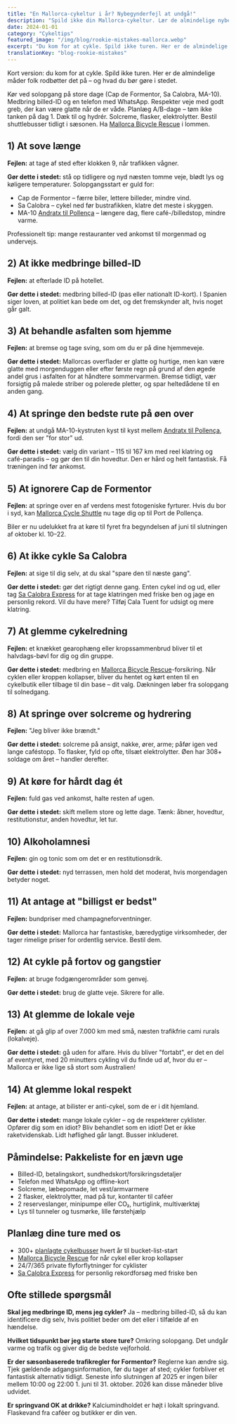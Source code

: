 ```yaml
---
title: "En Mallorca-cykeltur i år? Nybegynderfejl at undgå!"
description: "Spild ikke din Mallorca-cykeltur. Lær de almindelige nybegynderfejl og hvad du bør gøre i stedet – fra solopgangsstart til vigtigt udstyr og lokal etikette."
date: 2024-01-01
category: "Cykeltips"
featured_image: "/img/blog/rookie-mistakes-mallorca.webp"
excerpt: "Du kom for at cykle. Spild ikke turen. Her er de almindelige måder folk rodbøtter det på – og hvad du bør gøre i stedet."
translationKey: "blog-rookie-mistakes"
---
```


Kort version: du kom for at cykle. Spild ikke turen. Her er de almindelige måder folk rodbøtter det på – og hvad du bør gøre i stedet.

Kør ved solopgang på store dage (Cap de Formentor, Sa Calobra, MA-10).
Medbring billed-ID og en telefon med WhatsApp.
Respekter veje med godt greb, der kan være glatte når de er våde.
Planlæg A/B-dage – tøm ikke tanken på dag 1.
Dæk til og hydrér. Solcreme, flasker, elektrolytter.
Bestil shuttlebusser tidligt i sæsonen. Ha <a href="https://mallorcacycleshuttle.company.site/products/Rescue-&-Recovery-c15728236" target="_blank">Mallorca Bicycle Rescue</a> i lommen.

## 1) At sove længe
**Fejlen:** at tage af sted efter klokken 9, når trafikken vågner.

**Gør dette i stedet:** stå op tidligere og nyd næsten tomme veje, blødt lys og køligere temperaturer. Solopgangsstart er guld for:

- Cap de Formentor – færre biler, lettere billeder, mindre vind.
- Sa Calobra – cykel ned før bustrafikken, klatre det meste i skyggen.
- MA-10 <a href="/da/cykelskyttel/andratx-pollenca-guide/" target="_blank">Andratx til Pollença</a> – længere dag, flere café-/billedstop, mindre varme.

Professionelt tip: mange restauranter ved ankomst til morgenmad og undervejs.

## 2) At ikke medbringe billed-ID
**Fejlen:** at efterlade ID på hotellet.

**Gør dette i stedet:** medbring billed-ID (pas eller nationalt ID-kort). I Spanien siger loven, at politiet kan bede om det, og det fremskynder alt, hvis noget går galt.

## 3) At behandle asfalten som hjemme
**Fejlen:** at bremse og tage sving, som om du er på dine hjemmeveje.

**Gør dette i stedet:** Mallorcas overflader er glatte og hurtige, men kan være glatte med morgenduggen eller efter første regn på grund af den øgede andel grus i asfalten for at håndtere sommervarmen. Bremse tidligt, vær forsigtig på malede striber og polerede pletter, og spar heltedådene til en anden gang.

## 4) At springe den bedste rute på øen over
**Fejlen:** at undgå MA-10-kystruten kyst til kyst mellem <a href="/da/cykelskyttel/andratx-pollenca-guide/" target="_blank">Andratx til Pollença</a>, fordi den ser "for stor" ud.

**Gør dette i stedet:** vælg din variant – 115 til 167 km med reel klatring og café-paradis – og gør den til din hovedtur. Den er hård og helt fantastisk. Få træningen ind før ankomst.

## 5) At ignorere Cap de Formentor
**Fejlen:** at springe over en af verdens mest fotogeniske fyrturer. Hvis du bor i syd, kan <a href="https://mallorcacycleshuttle.company.site/products/Scheduled-Bike-Buses-c15728235" target="_blank">Mallorca Cycle Shuttle</a> nu tage dig op til Port de Pollença.

Biler er nu udelukket fra at køre til fyret fra begyndelsen af juni til slutningen af oktober kl. 10–22.

## 6) At ikke cykle Sa Calobra
**Fejlen:** at sige til dig selv, at du skal "spare den til næste gang".

**Gør dette i stedet:** gør det rigtigt denne gang. Enten cykel ind og ud, eller tag <a href="https://mallorcacycleshuttle.company.site/products/Scheduled-Bike-Buses-c15728235" target="_blank">Sa Calobra Express</a> for at tage klatringen med friske ben og jage en personlig rekord. Vil du have mere? Tilføj Cala Tuent for udsigt og mere klatring.

## 7) At glemme cykelredning
**Fejlen:** et knækket gearophæng eller kropssammenbrud bliver til et halvdags-bøvl for dig og din gruppe.

**Gør dette i stedet:** medbring en <a href="https://mallorcacycleshuttle.company.site/products/Rescue-&-Recovery-c15728236" target="_blank">Mallorca Bicycle Rescue</a>-forsikring. Når cyklen eller kroppen kollapser, bliver du hentet og kørt enten til en cykelbutik eller tilbage til din base – dit valg. Dækningen løber fra solopgang til solnedgang.

## 8) At springe over solcreme og hydrering
**Fejlen:** "Jeg bliver ikke brændt."

**Gør dette i stedet:** solcreme på ansigt, nakke, ører, arme; påfør igen ved lange caféstopp. To flasker, fyld op ofte, tilsæt elektrolytter. Øen har 308+ soldage om året – handler derefter.

## 9) At køre for hårdt dag ét
**Fejlen:** fuld gas ved ankomst, halte resten af ugen.

**Gør dette i stedet:** skift mellem store og lette dage. Tænk: åbner, hovedtur, restitutionstur, anden hovedtur, let tur.

## 10) Alkoholamnesi
**Fejlen:** gin og tonic som om det er en restitutionsdrik.

**Gør dette i stedet:** nyd terrassen, men hold det moderat, hvis morgendagen betyder noget.

## 11) At antage at "billigst er bedst"
**Fejlen:** bundpriser med champagneforventninger.

**Gør dette i stedet:** Mallorca har fantastiske, bæredygtige virksomheder, der tager rimelige priser for ordentlig service. Bestil dem.

## 12) At cykle på fortov og gangstier
**Fejlen:** at bruge fodgængerområder som genvej.

**Gør dette i stedet:** brug de glatte veje. Sikrere for alle.

## 13) At glemme de lokale veje
**Fejlen:** at gå glip af over 7.000 km med små, næsten trafikfrie cami rurals (lokalveje).

**Gør dette i stedet:** gå uden for alfare. Hvis du bliver "fortabt", er det en del af eventyret, med 20 minutters cykling vil du finde ud af, hvor du er – Mallorca er ikke lige så stort som Australien!

## 14) At glemme lokal respekt
**Fejlen:** at antage, at bilister er anti-cykel, som de er i dit hjemland.

**Gør dette i stedet:** mange lokale cykler – og de respekterer cyklister. Opfører dig som en idiot? Bliv behandlet som en idiot! Det er ikke raketvidenskab. Lidt høflighed går langt. Busser inkluderet.

## Påmindelse: Pakkeliste for en jævn uge
- Billed-ID, betalingskort, sundhedskort/forsikringsdetaljer
- Telefon med WhatsApp og offline-kort
- Solcreme, læbepomade, let vest/armvarmere
- 2 flasker, elektrolytter, mad på tur, kontanter til caféer
- 2 reserveslanger, minipumpe eller CO₂, hurtiglink, multiværktøj
- Lys til tunneler og tusmørke, lille førstehjælp

## Planlæg dine ture med os
- 300+ <a href="https://mallorcacycleshuttle.company.site/products/Scheduled-Bike-Buses-c15728235" target="_blank">planlagte cykelbusser</a> hvert år til bucket-list-start
- <a href="https://mallorcacycleshuttle.company.site/products/Rescue-&-Recovery-c15728236" target="_blank">Mallorca Bicycle Rescue</a> for når cykel eller krop kollapser
- 24/7/365 private flyforflytninger for cyklister
- <a href="https://mallorcacycleshuttle.company.site/products/Scheduled-Bike-Buses-c15728235" target="_blank">Sa Calobra Express</a> for personlig rekordforsøg med friske ben

## Ofte stillede spørgsmål

**Skal jeg medbringe ID, mens jeg cykler?**
Ja – medbring billed-ID, så du kan identificere dig selv, hvis politiet beder om det eller i tilfælde af en hændelse.

**Hvilket tidspunkt bør jeg starte store ture?**
Omkring solopgang. Det undgår varme og trafik og giver dig de bedste vejforhold.

**Er der sæsonbaserede trafikregler for Formentor?**
Reglerne kan ændre sig. Tjek gældende adgangsinformation, før du tager af sted; cykler forbliver et fantastisk alternativ tidligt. Seneste info slutningen af 2025 er ingen biler mellem 10:00 og 22:00 1. juni til 31. oktober. 2026 kan disse måneder blive udvidet.

**Er springvand OK at drikke?**
Kalciumindholdet er højt i lokalt springvand. Flaskevand fra caféer og butikker er din ven.
